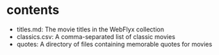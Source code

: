 # contents

- titles.md: The movie titles in the WebFlyx collection
- classics.csv: A comma-separated list of classic movies
- quotes: A directory of files containing memorable quotes for movies
